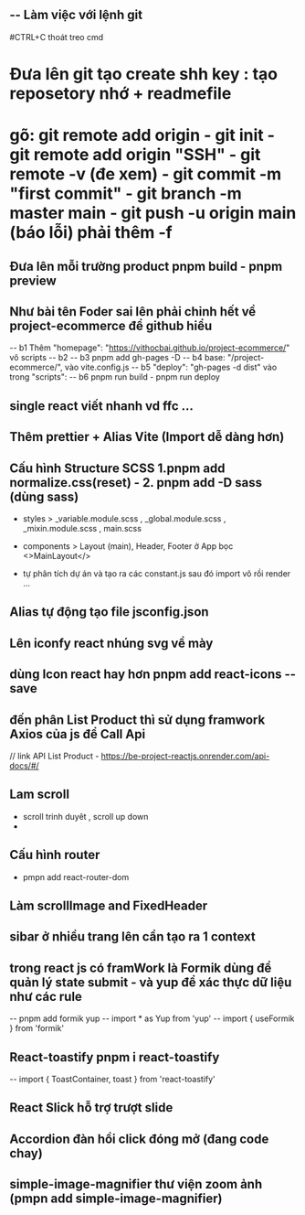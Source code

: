 ## -- Làm việc với lệnh git

#CTRL+C thoát treo cmd

# Đưa lên git tạo create shh key : tạo reposetory nhớ + readmefile

# gõ: git remote add origin - git init - git remote add origin "SSH" - git remote -v (đe xem) - git commit -m "first commit" - git branch -m master main - git push -u origin main (báo lỗi) phải thêm -f

## Đưa lên mỗi trường product pnpm build - pnpm preview

## Như bài tên Foder sai lên phải chỉnh hết về project-ecommerce để github hiểu

-- b1 Thêm "homepage": "https://vithocbai.github.io/project-ecommerce/" vô scripts
-- b2 <BrowserRouter basename="/project-ecommerce">
-- b3 pnpm add gh-pages -D
-- b4 base: "/project-ecommerce/", vào vite.config.js
-- b5 "deploy": "gh-pages -d dist" vào trong "scripts":
-- b6 pnpm run build - pnpm run deploy

## single react viết nhanh vd ffc ...

## Thêm prettier + Alias Vite (Import dễ dàng hơn)

## Cấu hình Structure SCSS 1.pnpm add normalize.css(reset) - 2. pnpm add -D sass (dùng sass)

-   styles > \_variable.module.scss , \_global.module.scss , \_mixin.module.scss , main.scss
-   components > Layout (main), Header, Footer ở App bọc <>MainLayout</>

-   tự phân tích dự án và tạo ra các constant.js sau đó import vô rồi render ...

## Alias tự động tạo file jsconfig.json

## Lên iconfy react nhúng svg về mày

## dùng Icon react hay hơn pnpm add react-icons --save

## đến phân List Product thì sử dụng framwork Axios của js để Call Api

// link API List Product - https://be-project-reactjs.onrender.com/api-docs/#/

## Lam scroll

-   scroll trinh duyêt , scroll up down
-

## Cấu hình router

-   pmpn add react-router-dom

## Làm scrollImage and FixedHeader

## sibar ở nhiều trang lên cần tạo ra 1 context

## trong react js có framWork là Formik dùng để quản lý state submit - và yup để xác thực dữ liệu như các rule

-- pnpm add formik yup
-- import \* as Yup from 'yup'
-- import { useFormik } from 'formik'

## React-toastify pnpm i react-toastify

-- import { ToastContainer, toast } from 'react-toastify'

## React Slick hỗ trợ trượt slide 

## Accordion đàn hồi click đóng mở (đang code chay)

## simple-image-magnifier thư viện zoom ảnh (pmpn add simple-image-magnifier)